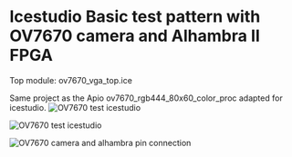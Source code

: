 # Icestudio Basic test pattern with OV7670 camera and Alhambra II FPGA
  
Top module: ov7670_vga_top.ice

  Same project as the Apio ov7670_rgb444_80x60_color_proc adapted for icestudio.
  ![OV7670 test icestudio](ov7670_vga_top_icestudio.png)
  
  ![OV7670 test icestudio](ov7670_vga_top_icestudio_flow.png)

  
  ![OV7670 camera and alhambra pin connection](ov7670_alhambra_interface.png)
  
  